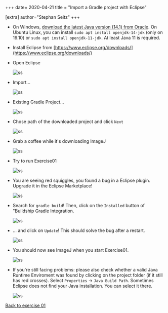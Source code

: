 
+++
date= 2020-04-21
title = "Import a Gradle project with Eclipse"

[extra]
author="Stephan Seitz"
+++


- On Windows, [download the latest Java version (14.1) from Oracle](https://www.oracle.com/java/technologies/javase-jdk14-downloads.html).
  On Ubuntu Linux, you can install `sudo apt install openjdk-14-jdk` (only on 19.10) or `sudo apt install openjdk-11-jdk`.
  At least Java 11 is required.

- Install Eclipse from [https://www.eclipse.org/downloads/](https://www.eclipse.org/downloads/)

- Open Eclipse 

  ![ss](1.png)  

- Import...

  ![ss](2.png)  

- Existing Gradle Project...

  ![ss](3.png)  

- Chose path of the downloaded project and click `Next`

  ![ss](4.png)  

- Grab a coffee while it's downloading ImageJ

  ![ss](5.png)  

- Try to run Exercise01

  ![ss](run.png)  

- You are seeing red squiggles, you found a bug in a Eclipse plugin. Upgrade it in the Eclipse Marketplace! 

  ![ss](marketplace.png)  

- Search for `gradle build`! Then, click on the `Installed` button of "Buildship Gradle Integration.

  ![ss](search_for_gradle_build.png)

- ... and click on `Update`! This should solve the bug after a restart.

  ![ss](eclipse_gradle.png)


- You should now see ImageJ when you start Exercise01.

  ![ss](imagej.png)

- If you're still facing problems: please also check whether a valid Java Runtime Enviroment was found by clicking on the project folder
  (if it still has red crosses). Select `Properties` -> `Java Build Path`. Sometimes Eclipse does not find your Java
  installation. You can select it there.

  ![ss](6.png)


[Back to exercise 01](../exercise_1)

<!--- Ensure that Eclipse can find your Java Runtime Enviroment-->
  <!--![ss](../openproperties.png)  -->
